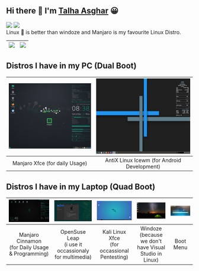 ## Hi there 👋 I'm [Talha Asghar](https://talhaasghar.me) 😀

[![](https://visitor-badge.laobi.icu/badge?page_id=iamtalhaasghar.iamtalhaasghar)](https://github.com/iamtalhaasghar)
[![](https://img.shields.io/github/followers/iamtalhaasghar?label=Follow&style=social)](https://github.com/iamtalhaasghar)
<br>
Linux 🐧 is better than windoze and Manjaro is my favourite Linux Distro.
<br>

[![](https://github-readme-stats.vercel.app/api?username=iamtalhaasghar&show_icons=true&theme=tokyonight)](https://github.com/iamtalhaasghar) | [![](https://github-readme-stats.vercel.app/api/top-langs/?username=iamtalhaasghar&layout=compact&langs_count=10&hide=tex,roff&theme=tokyonight)](https://github.com/iamtalhaasghar)
|:---:|:---:|



## Distros I have in my PC (Dual Boot)
| ![Manjaro Desktop](manjaro.png "Manjaro Desktop on my PC") | ![AntiX Linux Desktop](antix-linux.jpg "Antix Linux Desktop on my PC")|
|:---:|:---:|
| Manjaro Xfce (for daily Usage) | AntiX Linux Icewm (for Android Development) |
## Distros I have in my Laptop (Quad Boot)
|![Manjaro Desktop](manjaro-cinnamon.png "Manjaro Desktop on my Laptop")| ![OpenSuse Leap](opensuse.png "OpenSuse Desktop on my Laptop")| ![Kali Linux Desktop](kali.png "Kali Linux Desktop on my Laptop")| ![Windoze 10 Desktop](windoze.PNG "Windoze 10 Desktop on my Laptop")| ![Boot Menu](quadboot.jpg "Boot Menu on my Laptop") |
|:---:|:---:|:---:|:---:|:---:|
| Manjaro Cinnamon<br>(for Daily Usage & Programming) |OpenSuse Leap<br>(i use it occassionaly for multimedia) |Kali Linux Xfce<br>(for occassional Pentesting) |Windoze<br>(because we don't have Visual Studio in Linux) | Boot Menu
